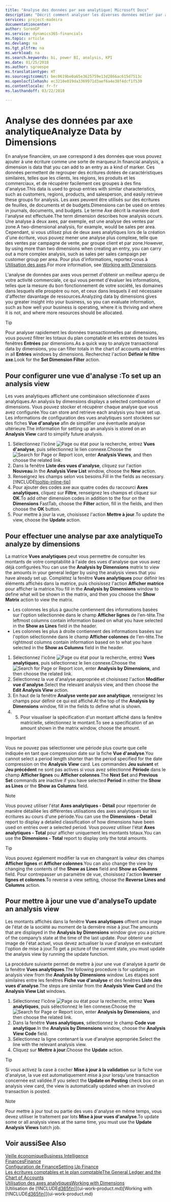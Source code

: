 ```yaml
---
title: "Analyse des données par axe analytique| Microsoft Docs"
description: "Décrit comment analyser les diverses données métier par axe analytique."
services: project-madeira
documentationcenter: 
author: SorenGP
ms.service: dynamics365-financials
ms.topic: article
ms.devlang: na
ms.tgt_pltfrm: na
ms.workload: na
ms.search.keywords: bi, power BI, analysis, KPI
ms.date: 01/25/2018
ms.author: sgroespe
ms.translationtype: HT
ms.sourcegitcommit: bec0619be0a65e3625759e13d2866ac615d7513c
ms.openlocfilehash: ec3210e019da3369971d3aef6a4e38f4dcf1f530
ms.contentlocale: fr-fr
ms.lasthandoff: 03/22/2018

---
```

#  <a name="analyze-data-by-dimensions"></a><span data-ttu-id="4ee29-103">Analyse des données par axe analytique</span><span class="sxs-lookup"><span data-stu-id="4ee29-103">Analyze Data by Dimensions</span></span>
<span data-ttu-id="4ee29-104">En analyse financière, un axe correspond à des données que vous pouvez ajouter à une écriture comme une sorte de marqueur.</span><span class="sxs-lookup"><span data-stu-id="4ee29-104">In financial analysis, a dimension is data that you can add to an entry as a kind of marker.</span></span> <span data-ttu-id="4ee29-105">Ces données permettent de regrouper des écritures dotées de caractéristiques similaires, telles que les clients, les régions, les produits et les commerciaux, et de récupérer facilement ces groupes à des fins d'analyse.</span><span class="sxs-lookup"><span data-stu-id="4ee29-105">This data is used to group entries with similar characteristics, such as customers, regions, products, and salesperson, and easily retrieve these groups for analysis.</span></span> <span data-ttu-id="4ee29-106">Les axes peuvent être utilisés sur des écritures de feuilles, de documents et de budgets.</span><span class="sxs-lookup"><span data-stu-id="4ee29-106">Dimensions can be used on entries in journals, documents, and budgets.</span></span> <span data-ttu-id="4ee29-107">Le terme Axe décrit la manière dont l'analyse est effectuée.</span><span class="sxs-lookup"><span data-stu-id="4ee29-107">The term dimension describes how analysis occurs.</span></span> <span data-ttu-id="4ee29-108">Une analyse à deux axes, par exemple, est une analyse des ventes par zone.</span><span class="sxs-lookup"><span data-stu-id="4ee29-108">A two-dimensional analysis, for example, would be sales per area.</span></span> <span data-ttu-id="4ee29-109">Cependant, si vous utilisez plus de deux axes analytiques lors de la création d'une écriture, vous pouvez mener une analyse plus complexe, telle que des ventes par campagne de vente, par groupe client et par zone.</span><span class="sxs-lookup"><span data-stu-id="4ee29-109">However, by using more than two dimensions when creating an entry, you can carry out a more complex analysis, such as sales per sales campaign per customer group per area.</span></span> <span data-ttu-id="4ee29-110">Pour plus d'informations, reportez-vous à [Utilisation des axes](finance-dimensions.md).</span><span class="sxs-lookup"><span data-stu-id="4ee29-110">For more information, see [Working with Dimensions](finance-dimensions.md).</span></span>

<span data-ttu-id="4ee29-111">L'analyse de données par axes vous permet d'obtenir un meilleur aperçu de votre activité commerciale, ce qui vous permet d'évaluer les informations, telles que la mesure du bon fonctionnement de votre société, les domaines dans lesquels elle prospère ou non, et ceux dans lesquels il est nécessaire d'affecter davantage de ressources.</span><span class="sxs-lookup"><span data-stu-id="4ee29-111">Analyzing data by dimensions gives you greater insight into your business, so you can evaluate information, such as how well your business is operating, where it is thriving and where it is not, and where more resources should be allocated.</span></span>

> [!TIP]
> <span data-ttu-id="4ee29-112">Pour analyser rapidement les données transactionnelles par dimensions, vous pouvez filtrer les totaux du plan comptable et les entrées de toutes les fenêtres **Entrées** par dimensions.</span><span class="sxs-lookup"><span data-stu-id="4ee29-112">As a quick way to analyze transactional data by dimensions, you can filter totals in the chart of accounts and entries in all **Entries** windows by dimensions.</span></span> <span data-ttu-id="4ee29-113">Recherchez l'action **Définir le filtre axe**.</span><span class="sxs-lookup"><span data-stu-id="4ee29-113">Look for the **Set Dimension Filter** action.</span></span>

## <a name="to-set-up-an-analysis-view"></a><span data-ttu-id="4ee29-114">Pour configurer une vue d'analyse :</span><span class="sxs-lookup"><span data-stu-id="4ee29-114">To set up an analysis view</span></span>  
<span data-ttu-id="4ee29-115">Les vues analytiques affichent une combinaison sélectionnée d'axes analytiques.</span><span class="sxs-lookup"><span data-stu-id="4ee29-115">An analysis by dimensions displays a selected combination of dimensions.</span></span> <span data-ttu-id="4ee29-116">Vous pouvez stocker et récupérer chaque analyse que vous avez configurée.</span><span class="sxs-lookup"><span data-stu-id="4ee29-116">You can store and retrieve each analysis you have set up.</span></span> <span data-ttu-id="4ee29-117">Les informations de configuration des vues analytiques sont stockées sur des fiches **Vue d'analyse** afin de simplifier une éventuelle analyse ultérieure.</span><span class="sxs-lookup"><span data-stu-id="4ee29-117">The information for setting up an analysis is stored on an **Analysis View** card to simplify future analysis.</span></span>  

1. <span data-ttu-id="4ee29-118">Sélectionnez l'icône ![Page ou état pour la recherche](media/ui-search/search_small.png "icône Page ou état pour la recherche"), entrez **Vues d'analyse**, puis sélectionnez le lien connexe.</span><span class="sxs-lookup"><span data-stu-id="4ee29-118">Choose the ![Search for Page or Report](media/ui-search/search_small.png "Search for Page or Report icon") icon, enter **Analysis Views**, and then choose the related link.</span></span>  
2. <span data-ttu-id="4ee29-119">Dans la fenêtre **Liste des vues d'analyse**, cliquez sur l'action **Nouveau**.</span><span class="sxs-lookup"><span data-stu-id="4ee29-119">In the **Analysis View List** window, choose the **New** action.</span></span>
3. <span data-ttu-id="4ee29-120">Renseignez les champs selon vos besoins.</span><span class="sxs-lookup"><span data-stu-id="4ee29-120">Fill in the fields as necessary.</span></span> [!INCLUDE[tooltip-inline-tip](includes/tooltip-inline-tip_md.md)]
4. <span data-ttu-id="4ee29-121">Pour ajouter des codes axe aux quatre codes du raccourci **Axes analytiques**, cliquez sur **Filtre**, renseignez les champs et cliquez sur **OK**.</span><span class="sxs-lookup"><span data-stu-id="4ee29-121">To add other dimension codes in addition to the four on the **Dimensions** FastTab, choose the **Filter** action, fill in the fields, and then choose the **OK** button.</span></span>  
5. <span data-ttu-id="4ee29-122">Pour mettre à jour la vue, choisissez l'action **Mettre à jour**.</span><span class="sxs-lookup"><span data-stu-id="4ee29-122">To update the view, choose the **Update** action.</span></span>

## <a name="to-analyze-by-dimensions"></a><span data-ttu-id="4ee29-123">Pour effectuer une analyse par axe analytique</span><span class="sxs-lookup"><span data-stu-id="4ee29-123">To analyze by dimensions</span></span>
<span data-ttu-id="4ee29-124">La matrice **Vues analytiques** peut vous permettre de consulter les montants de votre comptabilité à l'aide des vues d'analyse que vous avez déjà configurées.</span><span class="sxs-lookup"><span data-stu-id="4ee29-124">You can use the **Analysis by Dimensions** matrix to view the amounts in your general ledger by using the analysis views that you have already set up.</span></span> <span data-ttu-id="4ee29-125">Complétez la fenêtre **Vues analytiques** pour définir les éléments affichés dans la matrice, puis choisissez l'action **Afficher matrice** pour afficher la matrice.</span><span class="sxs-lookup"><span data-stu-id="4ee29-125">You fill in the **Analysis by Dimensions** window to define what will be shown in the matrix, and then you choose the **Show Matrix** action to view the matrix.</span></span>  

- <span data-ttu-id="4ee29-126">Les colonnes les plus à gauche contiennent des informations basées sur l'option sélectionnée dans le champ **Afficher lignes** de l'en-tête.</span><span class="sxs-lookup"><span data-stu-id="4ee29-126">The leftmost columns contain information based on what you have selected in the **Show as Lines** field in the header.</span></span>  
- <span data-ttu-id="4ee29-127">Les colonnes les plus à droite contiennent des informations basées sur l'option sélectionnée dans le champ **Afficher colonnes** de l'en-tête.</span><span class="sxs-lookup"><span data-stu-id="4ee29-127">The rightmost columns contain information based on to what you have selected in the **Show as Columns** field in the header.</span></span>  

1. <span data-ttu-id="4ee29-128">Sélectionnez l'icône ![Page ou état pour la recherche](media/ui-search/search_small.png "icône Page ou état pour la recherche"), entrez **Vues analytiques**, puis sélectionnez le lien connexe.</span><span class="sxs-lookup"><span data-stu-id="4ee29-128">Choose the ![Search for Page or Report](media/ui-search/search_small.png "Search for Page or Report icon") icon, enter **Analysis by Dimensions**, and then choose the related link.</span></span>  
2. <span data-ttu-id="4ee29-129">Sélectionnez la vue d'analyse appropriée et choisissez l'action **Modifier vue d'analyse**.</span><span class="sxs-lookup"><span data-stu-id="4ee29-129">Select the relevant analysis view,  and then choose the **Edit Analysis View** action.</span></span>
3. <span data-ttu-id="4ee29-130">En haut de la fenêtre **Analyse vente par axe analytique**, renseignez les champs pour définir ce qui est affiché.</span><span class="sxs-lookup"><span data-stu-id="4ee29-130">At the top of the **Analysis by Dimensions** window, fill in the fields to define what is shown.</span></span>
4. 5. <span data-ttu-id="4ee29-131">Pour visualiser la spécification d'un montant affiché dans la fenêtre matricielle, sélectionnez le montant.</span><span class="sxs-lookup"><span data-stu-id="4ee29-131">To see a specification of an amount shown in the matrix window, choose the amount.</span></span>  

> [!IMPORTANT]  
>   <span data-ttu-id="4ee29-132">Vous ne pouvez pas sélectionner une période plus courte que celle indiquée en tant que compression date sur la fiche **Vue d'analyse**.</span><span class="sxs-lookup"><span data-stu-id="4ee29-132">You cannot select a period length shorter than the period specified for the date compression on the **Analysis View** card.</span></span> <span data-ttu-id="4ee29-133">Les commandes **Jeu suivant** et **Jeu précédent** ne sont pas actives si vous avez sélectionné **Période** dans le champ **Afficher lignes** ou **Afficher colonnes**.</span><span class="sxs-lookup"><span data-stu-id="4ee29-133">The **Next Set** and **Previous Set** commands are inactive if you have selected **Period** in either the **Show as Lines** or the **Show as Columns** field.</span></span>  

> [!NOTE]  
>   <span data-ttu-id="4ee29-134">Vous pouvez utiliser l'état **Axes analytiques - Détail** pour répertorier de manière détaillée les différentes utilisations des axes analytiques sur les écritures au cours d'une période.</span><span class="sxs-lookup"><span data-stu-id="4ee29-134">You can use the **Dimensions - Detail** report to display a detailed classification of how dimensions have been used on entries over a selected period.</span></span> <span data-ttu-id="4ee29-135">Vous pouvez utiliser l'état **Axes analytiques - Total** pour afficher uniquement les montants totaux.</span><span class="sxs-lookup"><span data-stu-id="4ee29-135">You can use the **Dimensions - Total** report to display only the total amounts.</span></span>  

> [!TIP]  
>   <span data-ttu-id="4ee29-136">Vous pouvez également modifier la vue en changeant la valeur des champs **Afficher lignes** et **Afficher colonnes**.</span><span class="sxs-lookup"><span data-stu-id="4ee29-136">You can also change the view by changing the contents of the **Show as Lines** field and **Show as Columns** field.</span></span> <span data-ttu-id="4ee29-137">Pour contrepasser un paramètre de vue, choisissez l'action **Inverser lignes et colonnes**.</span><span class="sxs-lookup"><span data-stu-id="4ee29-137">To reverse a view setting, choose the **Reverse Lines and Columns** action.</span></span>

## <a name="to-update-an-analysis-view"></a><span data-ttu-id="4ee29-138">Pour mettre à jour une vue d'analyse</span><span class="sxs-lookup"><span data-stu-id="4ee29-138">To update an analysis view</span></span>  
<span data-ttu-id="4ee29-139">Les montants affichés dans la fenêtre **Vues analytiques** offrent une image de l'état de la société au moment de la dernière mise à jour.</span><span class="sxs-lookup"><span data-stu-id="4ee29-139">The amounts that are displayed in the **Analysis by Dimensions** window give you a picture of the company’s state at the time of the last update.</span></span> <span data-ttu-id="4ee29-140">Pour obtenir une image de l'état actuel, vous devez actualiser la vue d'analyse en exécutant l'option de mise à jour.</span><span class="sxs-lookup"><span data-stu-id="4ee29-140">To get a picture of the current state, you must update the analysis view by running the update function.</span></span>

<span data-ttu-id="4ee29-141">La procédure suivante permet de mettre à jour une vue d'analyse à partir de la fenêtre **Vues analytiques**.</span><span class="sxs-lookup"><span data-stu-id="4ee29-141">The following procedure is for updating an analysis view from the **Analysis by Dimensions** window.</span></span> <span data-ttu-id="4ee29-142">Les étapes sont similaires entre les fenêtres **Fiche vue d'analyse** et des fenêtres **Liste des vues d'analyse**.</span><span class="sxs-lookup"><span data-stu-id="4ee29-142">The steps are similar from the **Analysis View Card** and the **Analysis View List** windows.</span></span>  

1. <span data-ttu-id="4ee29-143">Sélectionnez l'icône ![Page ou état pour la recherche](media/ui-search/search_small.png "icône Page ou état pour la recherche"), entrez **Vues analytiques**, puis sélectionnez le lien connexe.</span><span class="sxs-lookup"><span data-stu-id="4ee29-143">Choose the ![Search for Page or Report](media/ui-search/search_small.png "Search for Page or Report icon") icon, enter **Analysis by Dimensions**, and then choose the related link.</span></span>  
2. <span data-ttu-id="4ee29-144">Dans la fenêtre **Vues analytiques**, sélectionnez le champ **Code vue analytique**.</span><span class="sxs-lookup"><span data-stu-id="4ee29-144">In the **Analysis by Dimensions** window, choose the **Analysis View Code** field.</span></span>  
3. <span data-ttu-id="4ee29-145">Sélectionnez la ligne contenant la vue d'analyse appropriée.</span><span class="sxs-lookup"><span data-stu-id="4ee29-145">Select the line with the relevant analysis view.</span></span>  
4. <span data-ttu-id="4ee29-146">Cliquez sur **Mettre à jour**.</span><span class="sxs-lookup"><span data-stu-id="4ee29-146">Choose the **Update** action.</span></span>  

> [!TIP]  
>   <span data-ttu-id="4ee29-147">Si vous activez la case à cocher **Mise à jour à la validation** sur la fiche vue d'analyse, la vue est automatiquement mise à jour lorsqu'une transaction concernée est validée.</span><span class="sxs-lookup"><span data-stu-id="4ee29-147">If you select the **Update on Posting** check box on an analysis view card, the view is automatically updated when an involved transaction is posted.</span></span>

> [!NOTE]  
>   <span data-ttu-id="4ee29-148">Pour mettre à jour tout ou partie des vues d'analyse en même temps, vous devez utiliser le traitement par lots **Mise à jour vues d'analyse**.</span><span class="sxs-lookup"><span data-stu-id="4ee29-148">To update some or all analysis views at the same time, you must use the **Update Analysis Views** batch job.</span></span>  

## <a name="see-also"></a><span data-ttu-id="4ee29-149">Voir aussi</span><span class="sxs-lookup"><span data-stu-id="4ee29-149">See Also</span></span>
[<span data-ttu-id="4ee29-150">Veille économique</span><span class="sxs-lookup"><span data-stu-id="4ee29-150">Business Intelligence</span></span>](bi.md)  
[<span data-ttu-id="4ee29-151">Finances</span><span class="sxs-lookup"><span data-stu-id="4ee29-151">Finance</span></span>](finance.md)  
[<span data-ttu-id="4ee29-152">Configuration de Finance</span><span class="sxs-lookup"><span data-stu-id="4ee29-152">Setting Up Finance</span></span>](finance-setup-finance.md)  
[<span data-ttu-id="4ee29-153">Les écritures comptables et le plan comptable</span><span class="sxs-lookup"><span data-stu-id="4ee29-153">The General Ledger and the Chart of Accounts</span></span>](finance-general-ledger.md)  
[<span data-ttu-id="4ee29-154">Utilisation des axes analytiques</span><span class="sxs-lookup"><span data-stu-id="4ee29-154">Working with Dimensions</span></span>](finance-dimensions.md)  
<span data-ttu-id="4ee29-155">[Utilisation de [!INCLUDE[d365fin](includes/d365fin_md.md)]](ui-work-product.md)</span><span class="sxs-lookup"><span data-stu-id="4ee29-155">[Working with [!INCLUDE[d365fin](includes/d365fin_md.md)]](ui-work-product.md)</span></span>  

